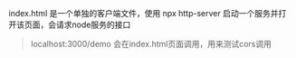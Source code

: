 index.html 是一个单独的客户端文件，使用 npx http-server 启动一个服务并打开该页面，会请求node服务的接口
> localhost:3000/demo 会在index.html页面调用，用来测试cors调用